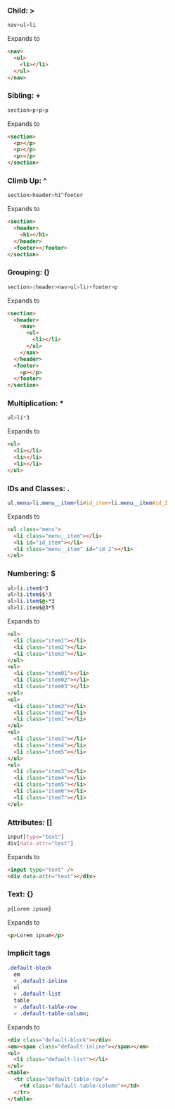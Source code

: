 ### Child: >

```css
nav>ul>li
```

Expands to

```html
<nav>
  <ul>
    <li></li>
  </ul>
</nav>
```

### Sibling: +

```css
section>p+p+p
```

Expands to

```html
<section>
  <p></p>
  <p></p>
  <p></p>
</section>
```

### Climb Up: ^

```css
section>header>h1^footer
```

Expands to

```html
<section>
  <header>
    <h1></h1>
  </header>
  <footer></footer>
</section>
```

### Grouping: ()

```css
section>(header>nav>ul>li)+footer>p
```

Expands to

```html
<section>
  <header>
    <nav>
      <ul>
        <li></li>
      </ul>
    </nav>
  </header>
  <footer>
    <p></p>
  </footer>
</section>
```

### Multiplication: \*

```css
ul>li*3
```

Expands to

```html
<ul>
  <li></li>
  <li></li>
  <li></li>
</ul>
```

### IDs and Classes: .

```css
ul.menu>li.menu__item+li#id_item+li.menu__item#id_2
```

Expands to

```html
<ul class="menu">
  <li class="menu__item"></li>
  <li id="id_item"></li>
  <li class="menu__item" id="id_2"></li>
</ul>
```

### Numbering: $

```css
ul>li.item$*3
ul>li.item$$*3
ul>li.item$@-*3
ul>li.item$@3*5
```

Expands to

```html
<ul>
  <li class="item1"></li>
  <li class="item2"></li>
  <li class="item3"></li>
</ul>
<ul>
  <li class="item01"></li>
  <li class="item02"></li>
  <li class="item03"></li>
</ul>
<ul>
  <li class="item3"></li>
  <li class="item2"></li>
  <li class="item1"></li>
</ul>
<ul>
  <li class="item3"></li>
  <li class="item4"></li>
  <li class="item5"></li>
</ul>
<ul>
  <li class="item3"></li>
  <li class="item4"></li>
  <li class="item5"></li>
  <li class="item6"></li>
  <li class="item7"></li>
</ul>
```

### Attributes: []

```css
input[type="text"]
div[data-attr="test"]
```

Expands to

```html
<input type="text" />
<div data-attr="test"></div>
```

### Text: {}

```css
p{Lorem ipsum}
```

Expands to

```html
<p>Lorem ipsum</p>
```

### Implicit tags

```css
.default-block
  em
  > .default-inline
  ul
  > .default-list
  table
  > .default-table-row
  > .default-table-column;
```

Expands to

```html
<div class="default-block"></div>
<em><span class="default-inline"></span></em>
<ul>
  <li class="default-list"></li>
</ul>
<table>
  <tr class="default-table-row">
    <td class="default-table-column"></td>
  </tr>
</table>
```
